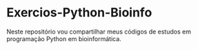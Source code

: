 # Exercios-Python-Bioinfo
Neste repositório vou compartilhar meus códigos de estudos em programação Python em bioinformática.
